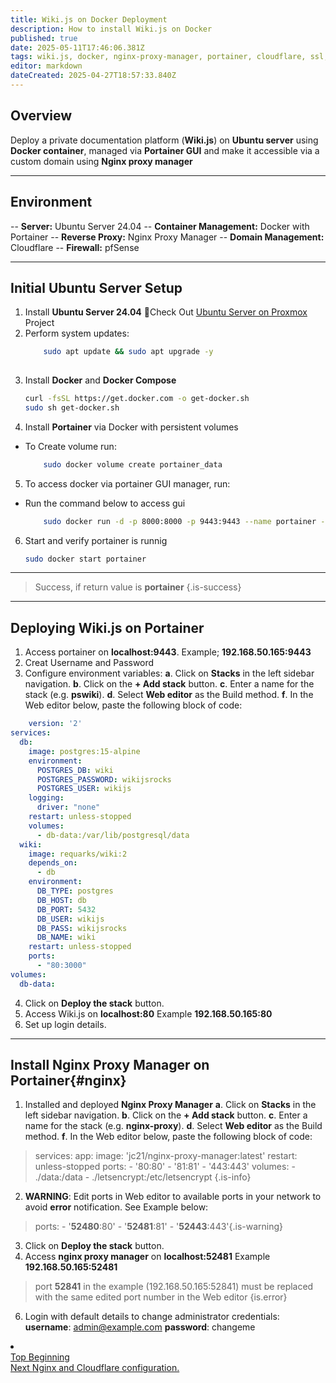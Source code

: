 ```yaml
---
title: Wiki.js on Docker Deployment
description: How to install Wiki.js on Docker
published: true
date: 2025-05-11T17:46:06.381Z
tags: wiki.js, docker, nginx-proxy-manager, portainer, cloudflare, ssl, token
editor: markdown
dateCreated: 2025-04-27T18:57:33.840Z
---
```


## Overview
Deploy a private documentation platform (**Wiki.js**) on **Ubuntu server** using **Docker container**, managed via **Portainer GUI** and make it accessible via a custom domain using **Nginx proxy manager**

---

## Environment
-- **Server:** Ubuntu Server 24.04
-- **Container Management:** Docker with Portainer
-- **Reverse Proxy:** Nginx Proxy Manager
-- **Domain Management:** Cloudflare
-- **Firewall:** pfSense

---

## Initial Ubuntu Server Setup
1. Install **Ubuntu Server 24.04**
  📌Check Out <a href = "/proxmox">Ubuntu Server on Proxmox</a> Project
2. Perform system updates:
	```bash
  		sudo apt update && sudo apt upgrade -y
      
3. Install **Docker** and **Docker Compose**
	```bash
	curl -fsSL https://get.docker.com -o get-docker.sh
	sudo sh get-docker.sh
4. Install **Portainer** via Docker with persistent volumes
-	To Create volume run:
	```bash
 		sudo docker volume create portainer_data
    
5.	To access docker via portainer GUI manager, run:
-	Run the command below to access gui
	```bash
		sudo docker run -d -p 8000:8000 -p 9443:9443 --name portainer --restart=always -v /var/run/docker.sock:/var/run/docker.sock -v portainer_data:/data portainer/portainer-ce:latest

6.	Start and verify portainer is runnig
	```bash
  	sudo docker start portainer
---
> Success, if return value is **portainer** 
{.is-success}
---

## Deploying Wiki.js on Portainer
1. Access portainer on **localhost:9443**.  Example; **192.168.50.165:9443**
2. Creat Username and Password
3. Configure environment variables:
	**a**. Click on **Stacks** in the left sidebar navigation.
	**b**. Click on the **+ Add stack** button.
	**c**. Enter a name for the stack (e.g. **pswiki**).
	**d**. Select **Web editor** as the Build method.
	**f**. In the Web editor below, paste the following block of code:
```yml
	version: '2'
services:
  db:
    image: postgres:15-alpine
    environment:
      POSTGRES_DB: wiki
      POSTGRES_PASSWORD: wikijsrocks
      POSTGRES_USER: wikijs
    logging:
      driver: "none"
    restart: unless-stopped
    volumes:
      - db-data:/var/lib/postgresql/data
  wiki:
    image: requarks/wiki:2
    depends_on:
      - db
    environment:
      DB_TYPE: postgres
      DB_HOST: db
      DB_PORT: 5432
      DB_USER: wikijs
      DB_PASS: wikijsrocks
      DB_NAME: wiki
    restart: unless-stopped
    ports:
      - "80:3000"
volumes:
  db-data:
 ```
4. Click on **Deploy the stack** button.
5. Access Wiki.js on **localhost:80** Example **192.168.50.165:80**
6. Set up login details.

---

## Install Nginx Proxy Manager on Portainer{#nginx}
1. Installed and deployed **Nginx Proxy Manager**
  **a**. Click on **Stacks** in the left sidebar navigation.
	**b**. Click on the **+ Add stack** button.
	**c**. Enter a name for the stack (e.g. **nginx-proxy**).
	**d**. Select **Web editor** as the Build method.
	**f**. In the Web editor below, paste the following block of code:
  >services:
  app:
    image: 'jc21/nginx-proxy-manager:latest'
    restart: unless-stopped
    ports:
      - '80:80'
      - '81:81'
      - '443:443'
    volumes:
      - ./data:/data
      - ./letsencrypt:/etc/letsencrypt {.is-info}
  2. **WARNING**: Edit ports in Web editor to available ports in your network to avoid **error** notification. See Example below:
  >ports:
      - '**52480**:80'
      - '**52481**:81'
      - '**52443**:443'{.is-warning}
3. Click on **Deploy the stack** button.
4. Access **nginx proxy manager** on **localhost:52481** Example **192.168.50.165:52481**
> port **52841** in the example (192.168.50.165:52841) must be replaced with the same edited port number in the Web editor
{is.error}
6. Login with default details to change administrator credentials:
   **username**: admin@example.com
   **password**: changeme

<li class="config-item">
  <div class="navigation">
    <div class="nav-back">
      <a href="#nginx" class="back">Top 
        <span class="label">Beginning</span>
      </a>
    </div>
    <span class="divider"></span>
    <div class="nav-next">
      <a href="/proxmox/ubuntu" class="next">Next
      <span class="label">Nginx and Cloudflare configuration.</span>
      </a>
    </div>
  </div>
</li>